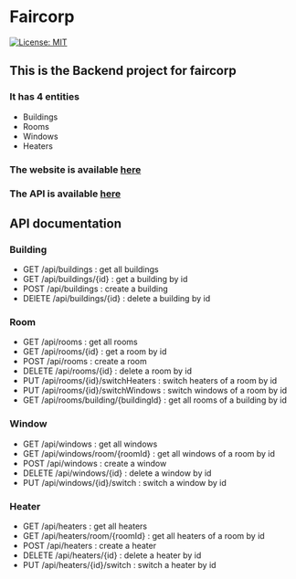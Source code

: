 # Faircorp

[![License: MIT](https://img.shields.io/badge/License-MIT-yellow.svg)](https://opensource.org/licenses/MIT)

## This is the Backend project for faircorp


### It has 4 entities 
- Buildings
- Rooms
- Windows
- Heaters

### The website is available [here](https://mahditrabolsi.cleverapps.io)

### The API is available [here](https://mahditrabolsi.cleverapps.io/api)

API documentation
-----------------

### Building

- GET /api/buildings : get all buildings
- GET /api/buildings/{id} : get a building by id
- POST /api/buildings : create a building
- DElETE /api/buildings/{id} : delete a building by id

### Room

- GET /api/rooms : get all rooms
- GET /api/rooms/{id} : get a room by id
- POST /api/rooms : create a room
- DELETE /api/rooms/{id} : delete a room by id
- PUT /api/rooms/{id}/switchHeaters : switch heaters of a room by id
- PUT /api/rooms/{id}/switchWindows : switch windows of a room by id
- GET /api/rooms/building/{buildingId} : get all rooms of a building by id

### Window

- GET /api/windows : get all windows
- GET /api/windows/room/{roomId} : get all windows of a room by id
- POST /api/windows : create a window
- DELETE /api/windows/{id} : delete a window by id
- PUT /api/windows/{id}/switch : switch a window by id

### Heater

- GET /api/heaters : get all heaters
- GET /api/heaters/room/{roomId} : get all heaters of a room by id
- POST /api/heaters : create a heater
- DELETE /api/heaters/{id} : delete a heater by id
- PUT /api/heaters/{id}/switch : switch a heater by id


